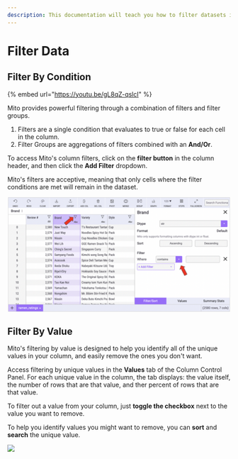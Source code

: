 ```yaml
---
description: This documentation will teach you how to filter datasets in Mito.
---
```


# Filter Data

## Filter By Condition

{% embed url="https://youtu.be/gL8qZ-qslcI" %}

Mito provides powerful filtering through a combination of filters and filter groups.&#x20;

1. Filters are a single condition that evaluates to true or false for each cell in the column.
2. Filter Groups are aggregations of filters combined with an **And/Or**.

To access Mito's column filters, click on the **filter button** in the column header, and then click the **Add Filter** dropdown.

Mito's filters are acceptive, meaning that only cells where the filter conditions are met will remain in the dataset.&#x20;

![](<../.gitbook/assets/final filter.png>)

## Filter By Value

Mito's filtering by value is designed to help you identify all of the unique values in your column, and easily remove the ones you don't want.&#x20;

Access filtering by unique values in the **Values** tab of the Column Control Panel. For each unique value in the column, the tab displays: the value itself, the number of rows that are that value, and ther percent of rows that are that value.&#x20;

To filter out a value from your column, just **toggle the checkbox** next to the value you want to remove.&#x20;

To help you identify values you might want to remove, you can **sort** and **search** the unique value.&#x20;

![](<../.gitbook/assets/Screen Shot 2021-09-27 at 1.26.53 PM.png>)
